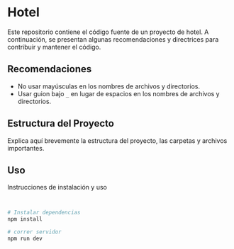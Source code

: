 # Hotel

Este repositorio contiene el código fuente de un proyecto de hotel. A continuación, se presentan algunas recomendaciones y directrices para contribuir y mantener el código.

## Recomendaciones

- No usar mayúsculas en los nombres de archivos y directorios.
- Usar guion bajo `_` en lugar de espacios en los nombres de archivos y directorios.

## Estructura del Proyecto

Explica aquí brevemente la estructura del proyecto, las carpetas y archivos importantes.

## Uso

Instrucciones de instalación y uso

```sh


# Instalar dependencias
npm install

# correr servidor
npm run dev
